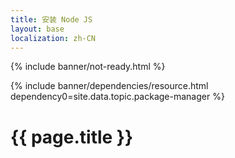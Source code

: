 ```yaml
---
title: 安装 Node JS
layout: base
localization: zh-CN
---
```


{% include banner/not-ready.html %}

{% include banner/dependencies/resource.html
    dependency0=site.data.topic.package-manager
%}

# {{ page.title }}
